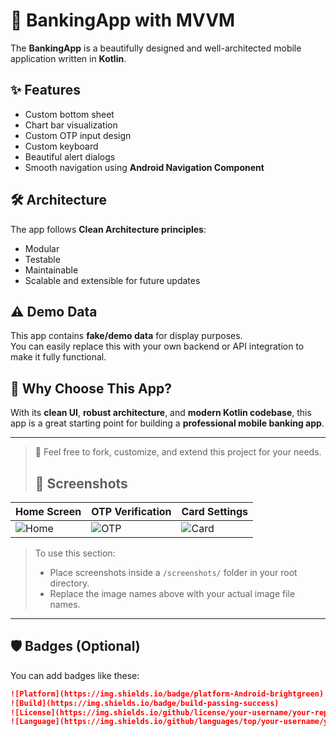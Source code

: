 # 🏦 BankingApp with MVVM

The **BankingApp** is a beautifully designed and well-architected mobile application written in **Kotlin**.

## ✨ Features

- Custom bottom sheet
- Chart bar visualization
- Custom OTP input design
- Custom keyboard
- Beautiful alert dialogs
- Smooth navigation using **Android Navigation Component**

## 🛠 Architecture

The app follows **Clean Architecture principles**:
- Modular
- Testable
- Maintainable
- Scalable and extensible for future updates

## ⚠️ Demo Data

This app contains **fake/demo data** for display purposes.  
You can easily replace this with your own backend or API integration to make it fully functional.

## 📱 Why Choose This App?

With its **clean UI**, **robust architecture**, and **modern Kotlin codebase**, this app is a great starting point for building a **professional mobile banking app**.

---

> 🚀 Feel free to fork, customize, and extend this project for your needs.
> 
> ## 📸 Screenshots

| Home Screen | OTP Verification | Card Settings |
|-------------|------------------|----------------|
| ![Home](screenshots/home.png) | ![OTP](screenshots/otp.png) | ![Card](screenshots/card_settings.png) |

> To use this section:
> - Place screenshots inside a `/screenshots/` folder in your root directory.
> - Replace the image names above with your actual image file names.

---

## 🛡️ Badges (Optional)

You can add badges like these:

```markdown
![Platform](https://img.shields.io/badge/platform-Android-brightgreen)
![Build](https://img.shields.io/badge/build-passing-success)
![License](https://img.shields.io/github/license/your-username/your-repo)
![Language](https://img.shields.io/github/languages/top/your-username/your-repo)